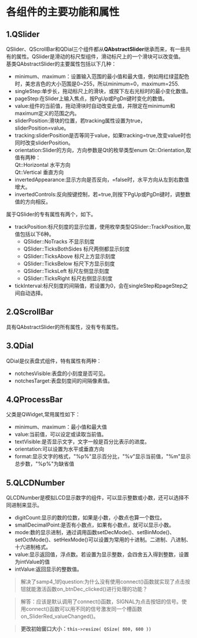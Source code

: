 # 各组件的主要功能和属性

## 1.QSlider

QSlider、QScrollBar和QDial三个组件都从**QAbstractSlider**继承而来，有一些共有的属性。QSlider是滑动的标尺型组件，滑动标尺上的一个滑块可以改变值。  
基类QAbstractSlider的主要属性包括以下几种：
- minimum、maximum：设置输入范围的最小值和最大值，例如用红绿蓝配色时，美忠吉色的大小范围是0~255，所以minimum=0，maximum=255.
- singleStep:单步长，拖动标尺上的滑块，或按下左右光标时的最小变化数值。
- pageStep:在Slider上输入焦点，按PgUp或PgDn键时变化的数值。
- value:组件的当前值，拖动滑块时自动改变此值，并限定在minimum和maximum定义的范围之内。
- sliderPosition:滑块的位置，若tracking属性设置为true，sliderPosition=value。
- tracking:sliderPosition是否等同于value，如果tracking=true,改变value时也同时改变sliderPosition。
- orientation:Slider的方向，方向参数是Qt的枚举类型enum Qt::Orientation,取值有两种：  
    Qt::Horizontal 水平方向  
    Qt::Vertical 垂直方向
- invertedAppearance:显示方向是否反向，=false时，水平方向从左到右数值增大。
- invertedControls:反向按键控制，若=true,则按下PgUp或PgDn键时，调整数值的方向相反。

属于QSlider的专有属性有两个，如下。
- trackPosition:标尺刻度的显示位置，使用枚举类型QSlider::TrackPosition,取值包括以下6种。
    - QSlider::NoTracks 不显示刻度
    - QSlider::TicksBothSides 标尺两侧都显示刻度
    - QSlider::TicksAbove 标尺上方显示刻度
    - QSlider::TicksBelow 标尺下方显示刻度
    - QSlider::TicksLeft 标尺左侧显示刻度
    - QSlider::TicksRight 标尺右侧显示刻度
- tickInterval:标尺刻度的间隔值，若设置为0，会在singleStep和pageStep之间自动选择。

## 2.QScrollBar

具有QAbstractSlider的所有属性，没有专有属性。

## 3.QDial

QDial是仪表盘式组件，特有属性有两种：
- notchesVisible:表盘的小刻度是否可见。
- notchesTarget:表盘刻度间的间隔像素值。

## 4.QProcessBar

父类是QWidget,常用属性如下：
- minimum、maximum：最小值和最大值
- value:当前值，可以设定或读取当前值。
- textVisible:是否显示文字，文字一般是百分比表示的进度。
- orientation:可以设置为水平或垂直方向
- format:显示文字的格式，"%p%"显示百分比，"%v"显示当前值，"%m"显示总步数，"%p%"为缺省值

## 5.QLCDNumber

QLCDNumber是模拟LCD显示数字的组件，可以显示整数或小数，还可以选择不同进制来显示。
- digitCount:显示的数的位数，如果是小数，小数点也算一个数位。
- smallDecimalPoint:是否有小数点，如果有小数点，就可以显示小数。
- mode:数的显示进制，通过调用函数setDecMode()、setBinMode()、setOctMode()、setHexMode()可以设置为常用的十进制。二进制、八进制、十六进制格式。
- value:显示返回值，浮点数。若设置为显示整数，会四舍五入得到整数，设置为intValue的值
- intValue:返回显示的整数值。

>解决了samp4_1的question:为什么没有使用connect()函数就实现了点击按钮就能激活函数on_btnDec_clicked()进行处理的功能？

>解答：应该是默认调用了connect()函数，SIGNAL为点击按钮的信号。使用connect()函数可以用不同的信号激发同一个槽函数on_SliderRed_valueChanged()。

>**更改初始窗口大小：`this->resize( QSize( 800, 600 ))`**